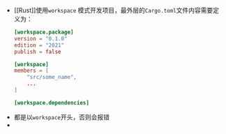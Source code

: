 - [[Rust]]使用`workspace` 模式开发项目，最外层的`Cargo.toml`文件内容需要定义为：
  ```toml
  [workspace.package]
  version = "0.1.0"
  edition = "2021"
  publish = false
  
  [workspace]
  members = [
      "src/some_name",
      ...
  ]
  
  [workspace.dependencies]
  ```
- 都是以`workspace`开头，否则会报错
-